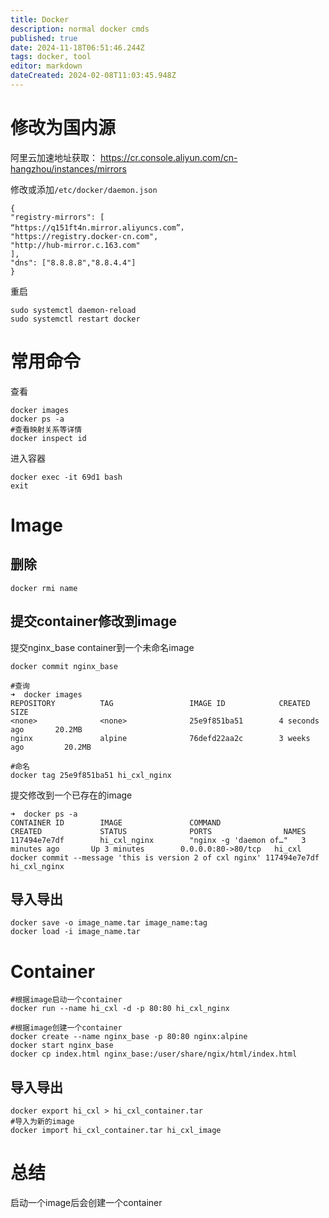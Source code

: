 ```yaml
---
title: Docker
description: normal docker cmds
published: true
date: 2024-11-18T06:51:46.244Z
tags: docker, tool
editor: markdown
dateCreated: 2024-02-08T11:03:45.948Z
---
```


# 修改为国内源
阿里云加速地址获取：
https://cr.console.aliyun.com/cn-hangzhou/instances/mirrors

修改或添加`/etc/docker/daemon.json `
```
{
"registry-mirrors": [
“https://q151ft4n.mirror.aliyuncs.com”，
"https://registry.docker-cn.com",
"http://hub-mirror.c.163.com"
],
"dns": ["8.8.8.8","8.8.4.4"]
}
```
重启
```
sudo systemctl daemon-reload
sudo systemctl restart docker
```

# 常用命令
查看
```
docker images 
docker ps -a
#查看映射关系等详情
docker inspect id
```
进入容器
```
docker exec -it 69d1 bash
exit
```
# Image
## 删除
```
docker rmi name
```

## 提交container修改到image
提交nginx_base container到一个未命名image
```
docker commit nginx_base

#查询
➜  docker images
REPOSITORY          TAG                 IMAGE ID            CREATED             SIZE
<none>              <none>              25e9f851ba51        4 seconds ago       20.2MB
nginx               alpine              76defd22aa2c        3 weeks ago         20.2MB

#命名
docker tag 25e9f851ba51 hi_cxl_nginx
```
提交修改到一个已存在的image
```
➜  docker ps -a
CONTAINER ID        IMAGE               COMMAND                  CREATED             STATUS              PORTS                NAMES
117494e7e7df        hi_cxl_nginx        "nginx -g 'daemon of…"   3 minutes ago       Up 3 minutes        0.0.0.0:80->80/tcp   hi_cxl
docker commit --message 'this is version 2 of cxl nginx' 117494e7e7df hi_cxl_nginx
```

## 导入导出
```
docker save -o image_name.tar image_name:tag
docker load -i image_name.tar
```

# Container
```
#根据image启动一个container
docker run --name hi_cxl -d -p 80:80 hi_cxl_nginx

#根据image创建一个container
docker create --name nginx_base -p 80:80 nginx:alpine
docker start nginx_base
docker cp index.html nginx_base:/user/share/ngix/html/index.html
```
## 导入导出
```
docker export hi_cxl > hi_cxl_container.tar
#导入为新的image
docker import hi_cxl_container.tar hi_cxl_image
```
# 总结
启动一个image后会创建一个container